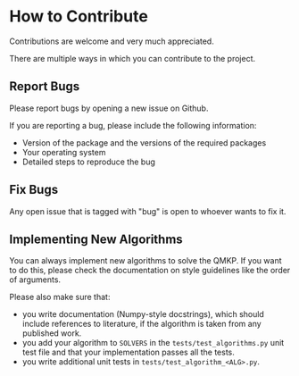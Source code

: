 # How to Contribute

Contributions are welcome and very much appreciated.

There are multiple ways in which you can contribute to the project.


## Report Bugs
Please report bugs by opening a new issue on Github.

If you are reporting a bug, please include the following information:

- Version of the package and the versions of the required packages
- Your operating system
- Detailed steps to reproduce the bug

## Fix Bugs
Any open issue that is tagged with "bug" is open to whoever wants to fix it.


## Implementing New Algorithms
You can always implement new algorithms to solve the QMKP. If you want to do
this, please check the documentation on style guidelines like the order of
arguments.

Please also make sure that:

- you write documentation (Numpy-style docstrings), which should include
  references to literature, if the algorithm is taken from any published work.
- you add your algorithm to `SOLVERS` in the `tests/test_algorithms.py`
  unit test file and that your implementation passes all the tests.
- you write additional unit tests in `tests/test_algorithm_<ALG>.py`.
